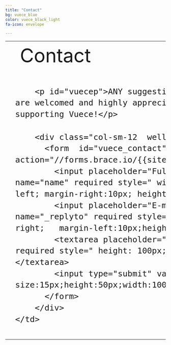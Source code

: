 ```yaml
---
title: "Contact"
bg: vuece_blue
color: vuece_black_light
fa-icon: envelope

---
```


<head>
<style>
#vuecep{
    font-size: 30px;
}
</style>
</head>

<table>
  <tr>
    <td rowspan="2">
    <span class="fa-stack subtlecircle" style="font-size:60px; background:rgba(255,166,0,0)">
          <i class="fa fa-circle fa-stack-2x text-vuece_black_light"></i>
		  <i class="fa fa-send fa-stack-1x text-vuece_blue"></i>
	</span>
	</td>
	<td style="font-size:60px;text-align:left;">
    	Contact
	</td>		
  </tr>
  
   <tr>
	<td style="font-size:30px;line-height:1.4;padding:15px;">
	
		<p id="vuecep">ANY suggestions, bug reports, ideas are welcomed and highly appreciated, thank you for supporting Vuece!</p>
		
		<div class="col-sm-12  well">
		  <form  id="vuece_contact" method="POST" action="//forms.brace.io/{{site.data.setting.email}}">
		    <input placeholder="Full Name" type="text" name="name" required style=" width: 48%;   float: left; margin-right:10px; height:37px;">
		    <input placeholder="E-mail" type="email" name="_replyto" required style=" width: 48%;   float: right;   margin-left:10px;height:37px;"><br />
		    <textarea placeholder="Message" name="message" required style=" height: 100px;  width: 100%;"></textarea>
		    <input type="submit" value="Send" style="font-size:15px;height:50px;width:100px;float: right;">
		  </form>
		</div>
	</td>		
  </tr>
</table>



